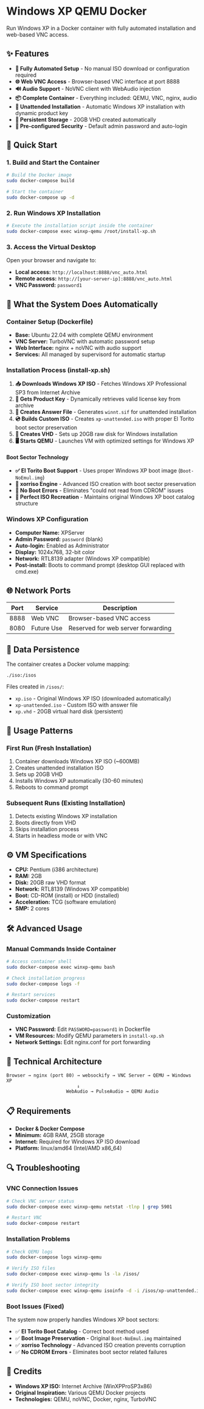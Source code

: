 # Windows XP QEMU Docker

Run Windows XP in a Docker container with fully automated installation and web-based VNC access.

## ✨ Features

- **🚀 Fully Automated Setup** - No manual ISO download or configuration required
- **🌐 Web VNC Access** - Browser-based VNC interface at port 8888
- **🔊 Audio Support** - NoVNC client with WebAudio injection
- **📦 Complete Container** - Everything included: QEMU, VNC, nginx, audio
- **🔄 Unattended Installation** - Automatic Windows XP installation with dynamic product key
- **💾 Persistent Storage** - 20GB VHD created automatically
- **🔐 Pre-configured Security** - Default admin password and auto-login

## 🚀 Quick Start

### 1. Build and Start the Container

```bash
# Build the Docker image
sudo docker-compose build

# Start the container
sudo docker-compose up -d
```

### 2. Run Windows XP Installation

```bash
# Execute the installation script inside the container
sudo docker-compose exec winxp-qemu /root/install-xp.sh
```

### 3. Access the Virtual Desktop

Open your browser and navigate to:
- **Local access:** `http://localhost:8888/vnc_auto.html`
- **Remote access:** `http://[your-server-ip]:8888/vnc_auto.html`
- **VNC Password:** `password1`

## 🔧 What the System Does Automatically

### Container Setup (Dockerfile)
- **Base:** Ubuntu 22.04 with complete QEMU environment
- **VNC Server:** TurboVNC with automatic password setup
- **Web Interface:** nginx + noVNC with audio support
- **Services:** All managed by supervisord for automatic startup

### Installation Process (install-xp.sh)
1. **📥 Downloads Windows XP ISO** - Fetches Windows XP Professional SP3 from Internet Archive
2. **🔑 Gets Product Key** - Dynamically retrieves valid license key from archive
3. **📄 Creates Answer File** - Generates `winnt.sif` for unattended installation
4. **💿 Builds Custom ISO** - Creates `xp-unattended.iso` with proper El Torito boot sector preservation
5. **💾 Creates VHD** - Sets up 20GB raw disk for Windows installation
6. **🖥️ Starts QEMU** - Launches VM with optimized settings for Windows XP

#### Boot Sector Technology
- **✅ El Torito Boot Support** - Uses proper Windows XP boot image (`Boot-NoEmul.img`)
- **🔧 xorriso Engine** - Advanced ISO creation with boot sector preservation
- **🚫 No Boot Errors** - Eliminates "could not read from CDROM" issues
- **📀 Perfect ISO Recreation** - Maintains original Windows XP boot catalog structure

### Windows XP Configuration
- **Computer Name:** XPServer
- **Admin Password:** `password` (blank)
- **Auto-login:** Enabled as Administrator
- **Display:** 1024x768, 32-bit color
- **Network:** RTL8139 adapter (Windows XP compatible)
- **Post-install:** Boots to command prompt (desktop GUI replaced with cmd.exe)

## 🌐 Network Ports

| Port | Service | Description |
|------|---------|-------------|
| 8888 | Web VNC | Browser-based VNC access |
| 8080 | Future Use | Reserved for web server forwarding |

## 📁 Data Persistence

The container creates a Docker volume mapping:
```
./iso:/isos
```

Files created in `/isos/`:
- `xp.iso` - Original Windows XP ISO (downloaded automatically)
- `xp-unattended.iso` - Custom ISO with answer file
- `xp.vhd` - 20GB virtual hard disk (persistent)

## 🔄 Usage Patterns

### First Run (Fresh Installation)
1. Container downloads Windows XP ISO (~600MB)
2. Creates unattended installation ISO
3. Sets up 20GB VHD
4. Installs Windows XP automatically (30-60 minutes)
5. Reboots to command prompt

### Subsequent Runs (Existing Installation)
1. Detects existing Windows XP installation
2. Boots directly from VHD
3. Skips installation process
4. Starts in headless mode or with VNC

## ⚙️ VM Specifications

- **CPU:** Pentium (i386 architecture)
- **RAM:** 2GB
- **Disk:** 20GB raw VHD format
- **Network:** RTL8139 (Windows XP compatible)
- **Boot:** CD-ROM (install) or HDD (installed)
- **Acceleration:** TCG (software emulation)
- **SMP:** 2 cores

## 🛠️ Advanced Usage

### Manual Commands Inside Container

```bash
# Access container shell
sudo docker-compose exec winxp-qemu bash

# Check installation progress
sudo docker-compose logs -f

# Restart services
sudo docker-compose restart
```

### Customization

- **VNC Password:** Edit `PASSWORD=password1` in Dockerfile
- **VM Resources:** Modify QEMU parameters in `install-xp.sh`
- **Network Settings:** Edit nginx.conf for port forwarding

## 🧪 Technical Architecture

```
Browser → nginx (port 80) → websockify → VNC Server → QEMU → Windows XP
                          ↓
                      WebAudio → PulseAudio → QEMU Audio
```

## 📋 Requirements

- **Docker & Docker Compose**
- **Minimum:** 4GB RAM, 25GB storage
- **Internet:** Required for Windows XP ISO download
- **Platform:** linux/amd64 (Intel/AMD x86_64)

## 🔍 Troubleshooting

### VNC Connection Issues
```bash
# Check VNC server status
sudo docker-compose exec winxp-qemu netstat -tlnp | grep 5901

# Restart VNC
sudo docker-compose restart
```

### Installation Problems
```bash
# Check QEMU logs
sudo docker-compose logs winxp-qemu

# Verify ISO files
sudo docker-compose exec winxp-qemu ls -la /isos/

# Verify ISO boot sector integrity
sudo docker-compose exec winxp-qemu isoinfo -d -i /isos/xp-unattended.iso | grep -i "el torito"
```

### Boot Issues (Fixed)
The system now properly handles Windows XP boot sectors:
- ✅ **El Torito Boot Catalog** - Correct boot method used
- ✅ **Boot Image Preservation** - Original `Boot-NoEmul.img` maintained  
- ✅ **xorriso Technology** - Advanced ISO creation prevents corruption
- ✅ **No CDROM Errors** - Eliminates boot sector related failures

## 📜 Credits

- **Windows XP ISO:** Internet Archive (WinXPProSP3x86)
- **Original Inspiration:** Various QEMU Docker projects
- **Technologies:** QEMU, noVNC, Docker, nginx, TurboVNC
